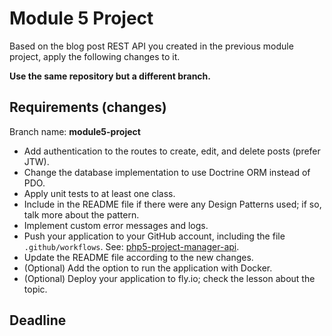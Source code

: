 # Module 5 Project

Based on the blog post REST API you created in the previous module project, apply the following changes to it.

**Use the same repository but a different branch.**

## Requirements (changes)

Branch name: **module5-project**

- Add authentication to the routes to create, edit, and delete posts (prefer JTW).
- Change the database implementation to use Doctrine ORM instead of PDO.
- Apply unit tests to at least one class.
- Include in the README file if there were any Design Patterns used; if so, talk more about the pattern.
- Implement custom error messages and logs.
- Push your application to your GitHub account, including the file `.github/workflows`. See: [php5-project-manager-api](https://gitlab.com/jagaad-academy/php-backend-course/classroom-php-2209-001/php5-project-manager-api/-/tree/main/).
- Update the README file according to the new changes.
- (Optional) Add the option to run the application with Docker.
- (Optional) Deploy your application to fly.io; check the lesson about the topic.

## Deadline
